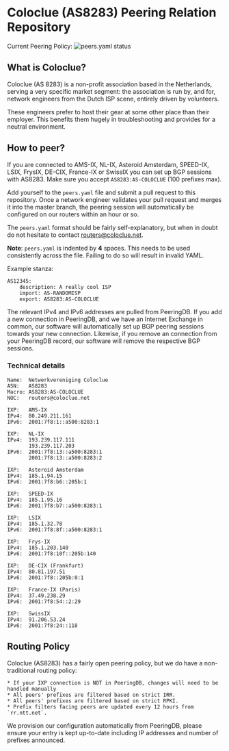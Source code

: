 Coloclue (AS8283) Peering Relation Repository
==============================================

Current Peering Policy: ![peers.yaml status](https://github.com/coloclue/peering/actions/workflows/test_peers.yaml.yml/badge.svg)

## What is Coloclue? ##

Coloclue (AS 8283) is a non-profit association based in the Netherlands, serving
a very specific market segment: the association is run by, and for, network
engineers from the Dutch ISP scene, entirely driven by volunteers.

These engineers prefer to host their gear at some other place than their
employer. This benefits them hugely in troubleshooting and provides for a
neutral environment.

## How to peer? ##

If you are connected to AMS-IX, NL-IX, Asteroid Amsterdam, SPEED-IX, LSIX, FrysIX,
DE-CIX, France-IX or SwissIX you can set up BGP sessions with AS8283. Make sure you
accept `AS8283:AS-COLOCLUE` (100 prefixes max).

Add yourself to the `peers.yaml` file and submit a pull request to this
repository. Once a network engineer validates your pull request and merges it
into the master branch, the peering session will automatically be configured on
our routers within an hour or so.

The `peers.yaml` format should be fairly self-explanatory, but when in doubt do
not hesitate to contact routers@coloclue.net.

**Note**: `peers.yaml` is indented by **4** spaces. This needs to be used
consistently across the file. Failing to do so will result in invalid YAML.

Example stanza:

```
AS12345:
    description: A really cool ISP
    import: AS-RANDOMISP
    export: AS8283:AS-COLOCLUE
```

The relevant IPv4 and IPv6 addresses are pulled from PeeringDB. If you add a
new connection in PeeringDB, and we have an Internet Exchange in common,
our software will automatically set up BGP peering sessions towards your
new connection. Likewise, if you remove an connection from your PeeringDB
record, our software will remove the respective BGP sessions.

### Technical details ###

```
Name:  Netwerkvereniging Coloclue
ASN:   AS8283
Macro: AS8283:AS-COLOCLUE
NOC:   routers@coloclue.net

IXP:   AMS-IX
IPv4:  80.249.211.161
IPv6:  2001:7f8:1::a500:8283:1

IXP:   NL-IX
IPv4:  193.239.117.111
       193.239.117.203
IPv6:  2001:7f8:13::a500:8283:1 
       2001:7f8:13::a500:8283:2

IXP:   Asteroid Amsterdam
IPv4:  185.1.94.15
IPv6:  2001:7f8:b6::205b:1

IXP:   SPEED-IX
IPv4:  185.1.95.16
IPv6:  2001:7f8:b7::a500:8283:1

IXP:   LSIX
IPv4:  185.1.32.78
IPv6:  2001:7f8:8f::a500:8283:1

IXP:   Frys-IX
IPv4:  185.1.203.140
IPv6:  2001:7f8:10f::205b:140

IXP:   DE-CIX (Frankfurt)
IPv4:  80.81.197.51
IPv6:  2001:7f8::205b:0:1

IXP:   France-IX (Paris)
IPv4:  37.49.238.29
IPv6:  2001:7f8:54::2:29

IXP:   SwissIX
IPv4:  91.206.53.24
IPv6:  2001:7f8:24::118
```

## Routing Policy ##

Coloclue (AS8283) has a fairly open peering policy, but we do have a
non-traditional routing policy:

    * If your IXP connection is NOT in PeeringDB, changes will need to be handled manually
    * All peers' prefixes are filtered based on strict IRR.
    * All peers' prefixes are filtered based on strict RPKI.
    * Prefix filters facing peers are updated every 12 hours from `rr.ntt.net`.

We provision our configuration automatically from PeeringDB, please ensure your entry is kept up-to-date including IP addresses and number of prefixes announced.
